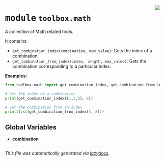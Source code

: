 <!-- markdownlint-disable -->

<a href="../src/toolbox/math/__init__.py#L0"><img align="right" style="float:right;" src="https://img.shields.io/badge/-source-cccccc?style=flat-square"></a>

# <kbd>module</kbd> `toolbox.math`
A collection of Math related tools. 

It contains: 
- `get_combination_index(combination, max_value)`: Gets the index of a combination. 
- `get_combination_from_index(index, length, max_value)`: Gets the combination corresponding to a particular index. 



**Examples:**
 ```python
from toolbox.math import get_combination_index, get_combination_from_index

# Get the index of a combination
print(get_combination_index([1,3,5], 8))

# Get the combination from an index
print(list(get_combination_from_index(5, 8)))
``` 

**Global Variables**
---------------
- **combination**




---

_This file was automatically generated via [lazydocs](https://github.com/ml-tooling/lazydocs)._
